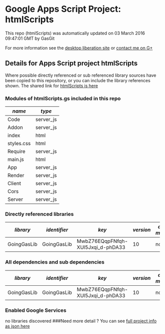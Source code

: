 # Google Apps Script Project: htmlScripts
This repo (htmlScripts) was automatically updated on 03 March 2016 09:47:01 GMT by GasGit

For more information see the [desktop liberation site](http://ramblings.mcpher.com/Home/excelquirks/drivesdk/gettinggithubready "desktop liberation") or [contact me on G+](https://plus.google.com/+BruceMcpherson "Bruce McPherson - GDE")
## Details for Apps Script project htmlScripts
Where possible directly referenced or sub referenced library sources have been copied to this repository, or you can include the library references shown. 
The shared link for [htmlScripts is here](https://script.google.com/d/15gDG7q8U5JUE2A9RG3EjoE8JVZ7ZHKJBMVOH9M1GtXkyMzVdqgU22G3w/edit?usp=sharing "open in the GAS IDE")

### Modules of htmlScripts.gs included in this repo
*name*|*type*
--- | --- 
Code| server_js
Addon| server_js
index| html
styles.css| html
Require| server_js
main.js| html
App| server_js
Render| server_js
Client| server_js
Cors| server_js
Server| server_js
### Directly referenced libraries
*library*|*identifier*|*key*|*version*|*dev mode*|*source*|
--- | --- | --- | --- | --- | --- 
GoingGasLib| GoingGasLib|MwbZ76EQqpFNfqh-XUl5Jxqi_d-phDA33|10|no|no
### All dependencies and sub dependencies
*library*|*identifier*|*key*|*version*|*dev mode*|*source*|
--- | --- | --- | --- | --- | --- 
GoingGasLib| GoingGasLib|MwbZ76EQqpFNfqh-XUl5Jxqi_d-phDA33|10|no|no
### Enabled Google Services
no libraries discovered
###Need more detail ?
You can see [full project info as json here](info.json)
